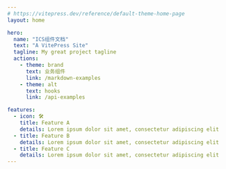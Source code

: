 ```yaml
---
# https://vitepress.dev/reference/default-theme-home-page
layout: home

hero:
  name: "ICS组件文档"
  text: "A VitePress Site"
  tagline: My great project tagline
  actions:
    - theme: brand
      text: 业务组件
      link: /markdown-examples
    - theme: alt
      text: hooks
      link: /api-examples

features:
  - icon: 🛠️
    title: Feature A
    details: Lorem ipsum dolor sit amet, consectetur adipiscing elit
  - title: Feature B
    details: Lorem ipsum dolor sit amet, consectetur adipiscing elit
  - title: Feature C
    details: Lorem ipsum dolor sit amet, consectetur adipiscing elit
---
```



